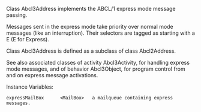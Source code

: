 Class Abcl3Address implements the ABCL/1 express mode message passing.

Messages sent in the express mode take priority over normal mode messages (like an interruption).
Their selectors are tagged as starting with a E (E for Express).

Class Abcl3Address is defined as a subclass of class Abcl2Address.

See also associated classes of activity Abcl3Activity, for handling express mode messages, and of behavior Abcl3Object, for program control from and on express message activations.

Instance Variables:

	expressMailBox		<MailBox>	a mailqueue containing express messages.